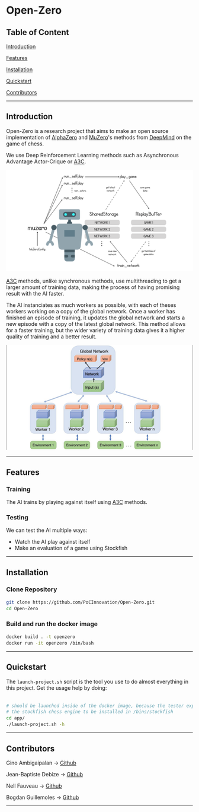 # Open-Zero

## Table of Content

[Introduction](#introduction)

[Features](#features)

[Installation](#installation)

[Quickstart](#quickstart)

[Contributors](#contributors)

------------
## Introduction

Open-Zero is a research project that aims to make an open source implementation of [AlphaZero](https://deepmind.com/blog/article/alphazero-shedding-new-light-grand-games-chess-shogi-and-go) and [MuZero](https://deepmind.com/blog/article/muzero-mastering-go-chess-shogi-and-atari-without-rules)'s methods from [DeepMind](https://github.com/deepmind) on the game of chess.

We use Deep Reinforcement Learning methods such as Asynchronous Advantage Actor-Crique or [A3C](https://paperswithcode.com/method/a3c).

![Schema](./.github/assets/muzero.png)

[A3C](https://paperswithcode.com/method/a3c) methods, unlike synchronous methods, use multithreading to get a larger amount of training data, making the process of having promising result with the AI faster.

The AI instanciates as much workers as possible, with each of theses workers working on a copy of the global network.
Once a worker has finished an episode of training, it updates the global network and starts a new episode with a copy of the latest global network.
This method allows for a faster training, but the wider variety of training data gives it a higher quality of training and a better result.

![Schema](./.github/assets/a3c.jpg)

------------
## Features

### Training

The AI trains by playing against itself using [A3C](https://paperswithcode.com/method/a3c) methods.

### Testing

We can test the AI multiple ways:
- Watch the AI play against itself
- Make an evaluation of a game using Stockfish

------------
## Installation

### Clone Repository
```bash
git clone https://github.com/PoCInnovation/Open-Zero.git
cd Open-Zero
```

### Build and run the docker image
```bash
docker build . -t openzero
docker run -it openzero /bin/bash
```

------------
## Quickstart

The ```launch-project.sh``` script is the tool you use to do almost everything in this project.
Get the usage help by doing:
```bash

# should be launched inside of the docker image, because the tester expects
# the stockfish chess engine to be installed in /bins/stockfish
cd app/
./launch-project.sh -h
```
------------
## Contributors

Gino Ambigaipalan → [Github](https://github.com/Tacos69)

Jean-Baptiste Debize → [Github](https://github.com/jeanbaptistedebize)

Nell Fauveau → [Github](https://github.com/Nellousan)

Bogdan Guillemoles → [Github](https://github.com/bogdzn)

------------
